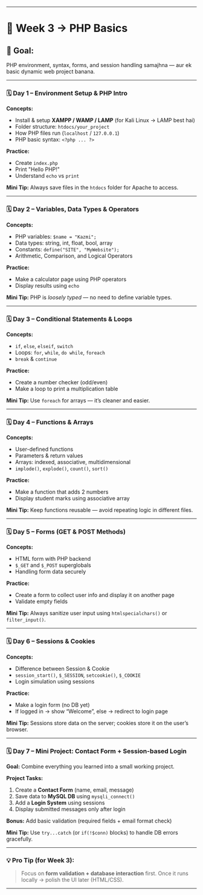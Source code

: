 
---

# 🧠 **Week 3 → PHP Basics**

## 🎯 **Goal:**

PHP environment, syntax, forms, and session handling samajhna — aur ek basic dynamic web project banana.

---

### 🗓 **Day 1 – Environment Setup & PHP Intro**

**Concepts:**

* Install & setup **XAMPP / WAMP / LAMP** (for Kali Linux → LAMP best hai)
* Folder structure: `htdocs/your_project`
* How PHP files run (`localhost` / `127.0.0.1`)
* PHP basic syntax: `<?php ... ?>`

**Practice:**

* Create `index.php`
* Print "Hello PHP!"
* Understand `echo` vs `print`

**Mini Tip:**
Always save files in the `htdocs` folder for Apache to access.

---

### 🗓 **Day 2 – Variables, Data Types & Operators**

**Concepts:**

* PHP variables: `$name = "Kazmi";`
* Data types: string, int, float, bool, array
* Constants: `define("SITE", "MyWebsite");`
* Arithmetic, Comparison, and Logical Operators

**Practice:**

* Make a calculator page using PHP operators
* Display results using `echo`

**Mini Tip:**
PHP is *loosely typed* — no need to define variable types.

---

### 🗓 **Day 3 – Conditional Statements & Loops**

**Concepts:**

* `if`, `else`, `elseif`, `switch`
* Loops: `for`, `while`, `do while`, `foreach`
* `break` & `continue`

**Practice:**

* Create a number checker (odd/even)
* Make a loop to print a multiplication table

**Mini Tip:**
Use `foreach` for arrays — it’s cleaner and easier.

---

### 🗓 **Day 4 – Functions & Arrays**

**Concepts:**

* User-defined functions
* Parameters & return values
* Arrays: indexed, associative, multidimensional
* `implode()`, `explode()`, `count()`, `sort()`

**Practice:**

* Make a function that adds 2 numbers
* Display student marks using associative array

**Mini Tip:**
Keep functions reusable — avoid repeating logic in different files.

---

### 🗓 **Day 5 – Forms (GET & POST Methods)**

**Concepts:**

* HTML form with PHP backend
* `$_GET` and `$_POST` superglobals
* Handling form data securely

**Practice:**

* Create a form to collect user info and display it on another page
* Validate empty fields

**Mini Tip:**
Always sanitize user input using `htmlspecialchars()` or `filter_input()`.

---

### 🗓 **Day 6 – Sessions & Cookies**

**Concepts:**

* Difference between Session & Cookie
* `session_start()`, `$_SESSION`, `setcookie()`, `$_COOKIE`
* Login simulation using sessions

**Practice:**

* Make a login form (no DB yet)
* If logged in → show “Welcome”, else → redirect to login page

**Mini Tip:**
Sessions store data on the server; cookies store it on the user’s browser.

---

### 🗓 **Day 7 – Mini Project: Contact Form + Session-based Login**

**Goal:**
Combine everything you learned into a small working project.

**Project Tasks:**

1. Create a **Contact Form** (name, email, message)
2. Save data to **MySQL DB** using `mysqli_connect()`
3. Add a **Login System** using sessions
4. Display submitted messages only after login

**Bonus:**
Add basic validation (required fields + email format check)

**Mini Tip:**
Use `try...catch` (or `if(!$conn)` blocks) to handle DB errors gracefully.

---

### 💡 **Pro Tip (for Week 3):**

> Focus on **form validation + database interaction** first.
> Once it runs locally → polish the UI later (HTML/CSS).

---
